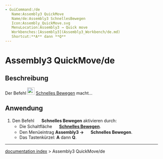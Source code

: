 ```yaml
---
- GuiCommand:/de
   Name:Assembly3 QuickMove
   Name/de:Assembly3 SchnellesBewegen
   Icon:Assembly_QuickMove.svg‎‎
   MenuLocation:Assembly3 → Quick move
   Workbenches:[Assembly3](Assembly3_Workbench/de.md)
   Shortcut:**A** dann **Q**
---
```


# Assembly3 QuickMove/de

## Beschreibung

Der Befehl <img alt="" src=images/Assembly_QuickMove.svg  style="width:24px;"> [Schnelles Bewegen](Assembly3_QuickMove/de.md) macht\...

## Anwendung

1.  Den Befehl <img alt="" src=images/Assembly_QuickMove.svg  style="width:16px;"> **Schnelles Bewegen** aktivieren durch:
    -   Die Schaltfläche **<img src="images/Assembly_QuickMove.svg" width=16px> [Schnelles Bewegen](Assembly3_QuickMove/de.md)**.
    -   Den Menüeintrag **Assembly3 → <img src="images/Assembly_QuickMove.svg" width=16px> Schnelles Bewegen**.
    -   Das Tastenkürzel: **A** dann **Q**.

---
[documentation index](../README.md) > Assembly3 QuickMove/de
